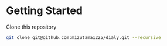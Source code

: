 # Getting Started
Clone this repository
```bash
git clone git@github.com:mizutama1225/dialy.git --recursive
```
